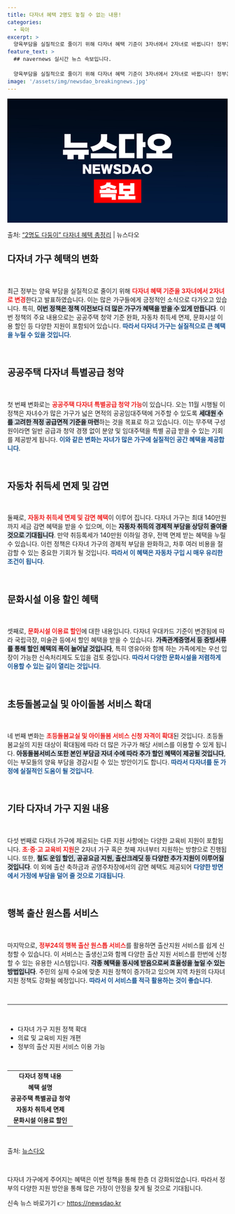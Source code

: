 ```yaml
---
title: 다자녀 혜택 2명도 놓칠 수 없는 내용!
categories:
  - 육아
excerpt: >
  양육부담을 실질적으로 줄이기 위해 다자녀 혜택 기준이 3자녀에서 2자녀로 바뀝니다! 정부는 지난 16일 제7…
feature_text: >
  ## navernews 실시간 뉴스 속보입니다.

  양육부담을 실질적으로 줄이기 위해 다자녀 혜택 기준이 3자녀에서 2자녀로 바뀝니다! 정부는 지난 16일 제7…
image: '/assets/img/newsdao_breakingnews.jpg'
---
```


![뉴스다오 속보](/assets/img/newsdao_breakingnews.jpg)

<p>출처: <a href="https://newsdao.kr/1743" rel="dofollow">“2명도 다둥이” 다자녀 혜택 총정리</a> | 뉴스다오</p>

<h2 data-ke-size="size26">다자녀 가구 혜택의 변화</h2>

<p data-ke-size="size16">&nbsp;</p>

최근 정부는 양육 부담을 실질적으로 줄이기 위해 <b><span style="color: #ee2323;">다자녀 혜택 기준을 3자녀에서 2자녀로 변경</span></b>한다고 발표하였습니다. 이는 많은 가구들에게 긍정적인 소식으로 다가오고 있습니다. 특히, <b><span style="background-color: #21538527;">이번 정책은 정책 이전보다 더 많은 가구가 혜택을 받을 수 있게 만듭니다</span></b>. 이번 정책의 주요 내용으로는 공공주택 청약 기준 완화, 자동차 취득세 면제, 문화시설 이용 할인 등 다양한 지원이 포함되어 있습니다. <b><span style="color: #1a5490;">따라서 다자녀 가구는 실질적으로 큰 혜택을 누릴 수 있을 것입니다</span></b>.

<p data-ke-size="size16">&nbsp;</p>

<h2 data-ke-size="size26">공공주택 다자녀 특별공급 청약</h2>

<p data-ke-size="size16">&nbsp;</p>

첫 번째 변화로는 <b><span style="color: #ee2323;">공공주택 다자녀 특별공급 청약 가능</span></b>이 있습니다. 오는 11월 시행될 이 정책은 자녀수가 많은 가구가 넓은 면적의 공공임대주택에 거주할 수 있도록 <b><span style="background-color: #21538527;">세대원 수를 고려한 적정 공급면적 기준을 마련</span></b>하는 것을 목표로 하고 있습니다. 이는 무주택 구성원이라면 일반 공급과 청약 경쟁 없이 분양 및 임대주택을 특별 공급 받을 수 있는 기회를 제공받게 됩니다. <b><span style="color: #1a5490;">이와 같은 변화는 자녀가 많은 가구에 실질적인 공간 혜택을 제공합니다</span></b>.

<p data-ke-size="size16">&nbsp;</p>

<h2 data-ke-size="size26">자동차 취득세 면제 및 감면</h2>

<p data-ke-size="size16">&nbsp;</p>

둘째로, <b><span style="color: #ee2323;">자동차 취득세 면제 및 감면 혜택</span></b>이 이루어 집니다. 다자녀 가구는 최대 140만원까지 세금 감면 혜택을 받을 수 있으며, 이는 <b><span style="background-color: #21538527;">자동차 취득의 경제적 부담을 상당히 줄여줄 것으로 기대됩니다</span></b>. 만약 취등록세가 140만원 이하일 경우, 전액 면제 받는 혜택을 누릴 수 있습니다. 이런 정책은 다자녀 가구의 경제적 부담을 완화하고, 차후 여러 비용을 절감할 수 있는 중요한 기회가 될 것입니다. <b><span style="color: #1a5490;">따라서 이 혜택은 자동차 구입 시 매우 유리한 조건이 됩니다</span></b>.

<p data-ke-size="size16">&nbsp;</p>

<h2 data-ke-size="size26">문화시설 이용 할인 혜택</h2>

<p data-ke-size="size16">&nbsp;</p>

셋째로, <b><span style="color: #ee2323;">문화시설 이용료 할인</span></b>에 대한 내용입니다. 다자녀 우대카드 기준이 변경됨에 따라 국립극장, 미술관 등에서 할인 혜택을 받을 수 있습니다. <b><span style="background-color: #21538527;">가족관계증명서 등 증빙서류를 통해 할인 혜택의 폭이 늘어날 것입니다</span></b>, 특히 영유아와 함께 하는 가족에게는 우선 입장이 가능한 신속처리제도 도입을 검토 중입니다. <b><span style="color: #1a5490;">따라서 다양한 문화시설을 저렴하게 이용할 수 있는 길이 열리는 것입니다</span></b>.

<p data-ke-size="size16">&nbsp;</p>

<h2 data-ke-size="size26">초등돌봄교실 및 아이돌봄 서비스 확대</h2>

<p data-ke-size="size16">&nbsp;</p>

네 번째 변화는 <b><span style="color: #ee2323;">초등돌봄교실 및 아이돌봄 서비스 신청 자격이 확대</span></b>된 것입니다. 초등돌봄교실의 지원 대상이 확대됨에 따라 더 많은 가구가 해당 서비스를 이용할 수 있게 됩니다. <b><span style="background-color: #21538527;">아동돌봄서비스 또한 본인 부담금 자녀 수에 따라 추가 할인 혜택이 제공될 것입니다</span></b>, 이는 부모들의 양육 부담을 경감시킬 수 있는 방안이기도 합니다. <b><span style="color: #1a5490;">따라서 다자녀를 둔 가정에 실질적인 도움이 될 것입니다</span></b>.

<p data-ke-size="size16">&nbsp;</p>

<h2 data-ke-size="size26">기타 다자녀 가구 지원 내용</h2>

<p data-ke-size="size16">&nbsp;</p>

다섯 번째로 다자녀 가구에 제공되는 다른 지원 사항에는 다양한 교육비 지원이 포함됩니다. <b><span style="color: #ee2323;">초·중·고 교육비 지원</span></b>은 2자녀 가구 혹은 첫째 자녀부터 지원하는 방향으로 진행됩니다. 또한, <b><span style="background-color: #21538527;">철도 운임 할인, 공공요금 지원, 출산크레딧 등 다양한 추가 지원이 이루어질 것입니다</span></b>. 이 외에 출산 축하금과 공영주차장에서의 감면 혜택도 제공되어 <b><span style="color: #1a5490;">다양한 방면에서 가정에 부담을 덜어 줄 것으로 기대됩니다</span></b>.

<p data-ke-size="size16">&nbsp;</p>

<h2 data-ke-size="size26">행복 출산 원스톱 서비스</h2>

<p data-ke-size="size16">&nbsp;</p>

마지막으로, <b><span style="color: #ee2323;">정부24의 행복 출산 원스톱 서비스</span></b>를 활용하면 출산지원 서비스를 쉽게 신청할 수 있습니다. 이 서비스는 출생신고와 함께 다양한 출산 지원 서비스를 한번에 신청할 수 있는 유용한 시스템입니다. <b><span style="background-color: #21538527;">각종 혜택을 동시에 받음으로써 효율성을 높일 수 있는 방법입니다</span></b>. 주민의 실제 수요에 맞춘 지원 정책이 증가하고 있으며 지역 차원의 다자녀 지원 정책도 강화될 예정입니다. <b><span style="color: #1a5490;">따라서 이 서비스를 적극 활용하는 것이 좋습니다</span></b>.

<p data-ke-size="size16">&nbsp;</p>

<hr />

<p data-ke-size="size16">&nbsp;</p>

<ul>
  <li>다자녀 가구 지원 정책 확대</li>
  <li>의료 및 교육비 지원 개편</li>
  <li>정부의 출산 지원 서비스 이용 가능</li>
</ul>

<p data-ke-size="size16">&nbsp;</p>

<table>
  <tr>
    <td style="text-align: center; height: 17px;"><b>다자녀 정책 내용</b></td>
  </tr>
  <tr>
    <td style="text-align: center; height: 17px;"><b>혜택 설명</b></td>
  </tr>
  <tr>
    <td style="text-align: center; height: 17px;"><b>공공주택 특별공급 청약</b></td>
  </tr>
  <tr>
    <td style="text-align: center; height: 17px;"><b>자동차 취득세 면제</b></td>
  </tr>
  <tr>
    <td style="text-align: center; height: 17px;"><b>문화시설 이용료 할인</b></td>
  </tr>
</table>

<p data-ke-size="size16">&nbsp;</p>

출처: <a href="https://newsdao.kr/1743">뉴스다오</a>

<p data-ke-size="size16">&nbsp;</p>

다자녀 가구에게 주어지는 혜택은 이번 정책을 통해 한층 더 강화되었습니다. 따라서 정부의 다양한 지원 방안을 통해 많은 가정이 안정을 찾게 될 것으로 기대됩니다. 

신속 뉴스 바로가기 👉 <a href="https://newsdao.kr" rel="dofollow">https://newsdao.kr</a>


